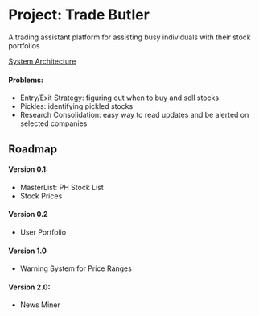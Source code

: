 # Project: Trade Butler
A trading assistant platform for assisting busy individuals with their stock portfolios

[System Architecture](ARCHITECTURE.md)

#### Problems:
- Entry/Exit Strategy: figuring out when to buy and sell stocks
- Pickles: identifying pickled stocks
- Research Consolidation: easy way to read updates and be alerted on selected companies

## Roadmap
#### Version 0.1:
- MasterList: PH Stock List
- Stock Prices

#### Version 0.2
- User Portfolio

#### Version 1.0
- Warning System for Price Ranges

#### Version 2.0:
- News Miner 




